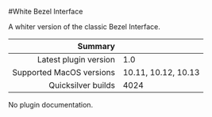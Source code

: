 #White Bezel Interface

A whiter version of the classic Bezel Interface.

 Summary                  | &nbsp; 
-------------------------:|:--------------------
 Latest plugin version    | 1.0
 Supported MacOS versions | 10.11, 10.12, 10.13
 Quicksilver builds       | 4024


No plugin documentation.